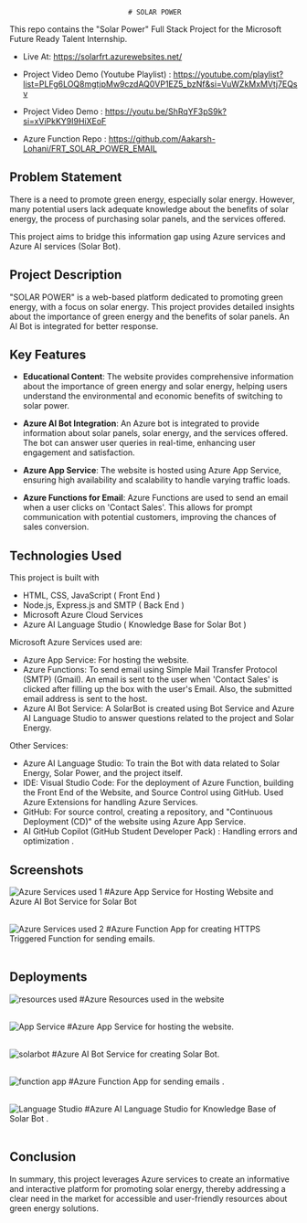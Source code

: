                                  # SOLAR POWER

This repo contains the "Solar Power" Full Stack Project for the Microsoft Future Ready Talent Internship.

 - Live At: https://solarfrt.azurewebsites.net/
 - Project Video Demo (Youtube Playlist) : https://youtube.com/playlist?list=PLFg6LOQ8mgtjpMw9czdAQ0VP1EZ5_bzNf&si=VuWZkMxMVtj7EQsv 
 - Project Video Demo : https://youtu.be/ShRqYF3pS9k?si=xViPkKY9I9HiXEoF

 - Azure Function Repo : https://github.com/Aakarsh-Lohani/FRT_SOLAR_POWER_EMAIL
## Problem Statement 

There is a need to promote green energy, especially solar energy. However, many potential users lack adequate knowledge about the benefits of solar energy, the process of purchasing solar panels, and the services offered. 

This project aims to bridge this information gap using Azure services and Azure AI services (Solar Bot).

## Project Description

"SOLAR POWER" is a web-based platform dedicated to promoting green energy, with a focus on solar energy. This project provides detailed insights about the importance of green energy and the benefits of solar panels. An AI Bot is integrated for better response.

## Key Features

- **Educational Content**: The website provides comprehensive information about the importance of green energy and solar energy, helping users understand the environmental and economic benefits of switching to solar power.

- **Azure AI Bot Integration**: An Azure bot is integrated to provide information about solar panels, solar energy, and the services offered. The bot can answer user queries in real-time, enhancing user engagement and satisfaction.

- **Azure App Service**: The website is hosted using Azure App Service, ensuring high availability and scalability to handle varying traffic loads.

- **Azure Functions for Email**: Azure Functions are used to send an email when a user clicks on 'Contact Sales'. This allows for prompt communication with potential customers, improving the chances of sales conversion.

## Technologies Used

This project is built with 
 - HTML, CSS, JavaScript ( Front End )
 - Node.js, Express.js and SMTP ( Back End )
 - Microsoft Azure Cloud Services
 - Azure AI Language Studio ( Knowledge Base for Solar Bot ) 

Microsoft Azure Services used are:
 - Azure App Service: For hosting the website.
 - Azure Functions: To send email using Simple Mail Transfer Protocol (SMTP) (Gmail). An email is sent to the user when 'Contact Sales' is clicked after filling up the box with the user's Email. Also, the submitted email address is sent to the host.
 - Azure AI Bot Service: A SolarBot is created using Bot Service and Azure AI Language Studio to answer questions related to the project and Solar Energy.

Other Services:
 - Azure AI Language Studio: To train the Bot with data related to Solar Energy, Solar Power, and the project itself.
 - IDE: Visual Studio Code: For the deployment of Azure Function, building the Front End of the Website, and Source Control using GitHub. Used Azure Extensions for handling Azure Services.
 - GitHub: For source control, creating a repository, and "Continuous Deployment (CD)" of the website using Azure App Service.
 - AI GitHub Copilot (GitHub Student Developer Pack) : Handling errors and optimization .

## Screenshots

![Azure Services used 1](https://github.com/Aakarsh-Lohani/FRT_Solar_Power/assets/134588187/e28a1368-c06f-41fb-a2af-86b5223a6c44)
#Azure App Service for Hosting Website and Azure AI Bot Service for Solar Bot
<br><br>



![Azure Services used 2](https://github.com/Aakarsh-Lohani/FRT_Solar_Power/assets/134588187/852d4079-8957-4ac4-ba97-a789d630d497)
#Azure Function App for creating HTTPS Triggered Function for sending emails.
<br><br>


## Deployments
![resources used](https://github.com/Aakarsh-Lohani/FRT_Solar_Power/assets/134588187/6fb8ee38-43e3-45a4-86ea-f4e76cf3149e)
#Azure Resources used in the website
<br><br>


![App Service](https://github.com/Aakarsh-Lohani/FRT_Solar_Power/assets/134588187/6f33a35d-391f-4218-b611-95d12960e987)
#Azure App Service for hosting the website.
<br><br>


![solarbot](https://github.com/Aakarsh-Lohani/FRT_Solar_Power/assets/134588187/b086b605-b4c2-472c-9d16-967dd4d29e5b)
#Azure AI Bot Service for creating Solar Bot.
<br><br>


![function app](https://github.com/Aakarsh-Lohani/FRT_Solar_Power/assets/134588187/9294efb8-0cc2-4e8b-b2f6-d1036b7d93b9)
#Azure Function App for sending emails .
<br><br>


![Language Studio](https://github.com/Aakarsh-Lohani/FRT_Solar_Power/assets/134588187/77040000-19a1-41b8-ab9c-6ec4cc2a56f7)
#Azure AI Language Studio for Knowledge Base of Solar Bot .
<br><br>



## Conclusion

In summary, this project leverages Azure services to create an informative and interactive platform for promoting solar energy, thereby addressing a clear need in the market for accessible and user-friendly resources about green energy solutions.
